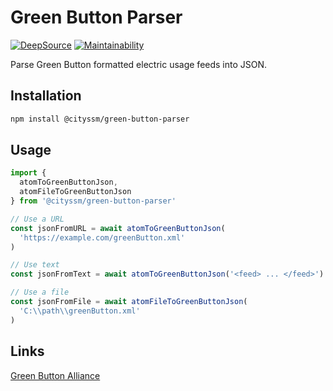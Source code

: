 # Green Button Parser

[![DeepSource](https://app.deepsource.com/gh/cityssm/node-green-button-parser.svg/?label=active+issues&show_trend=true&token=LAEc-5uihnFgNpJWscc1Kj1t)](https://app.deepsource.com/gh/cityssm/node-green-button-parser/?ref=repository-badge)
[![Maintainability](https://api.codeclimate.com/v1/badges/ad98bbdea3b40237515e/maintainability)](https://codeclimate.com/github/cityssm/node-green-button-parser/maintainability)

Parse Green Button formatted electric usage feeds into JSON.

## Installation

```sh
npm install @cityssm/green-button-parser
```

## Usage

```javascript
import {
  atomToGreenButtonJson,
  atomFileToGreenButtonJson
} from '@cityssm/green-button-parser'

// Use a URL
const jsonFromURL = await atomToGreenButtonJson(
  'https://example.com/greenButton.xml'
)

// Use text
const jsonFromText = await atomToGreenButtonJson('<feed> ... </feed>')

// Use a file
const jsonFromFile = await atomFileToGreenButtonJson(
  'C:\\path\\greenButton.xml'
)
```

## Links

[Green Button Alliance](https://www.greenbuttonalliance.org/)